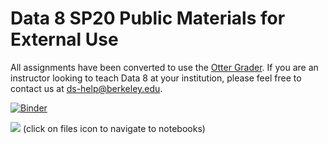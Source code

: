 # Data 8 SP20 Public Materials for External Use

All assignments have been converted to use the [Otter Grader](https://otter-grader.readthedocs.io/). If you are an instructor looking to teach Data 8 at your institution, please feel free to contact us at [ds-help@berkeley.edu](mailto:ds-help@berkeley.edu).


[![Binder](https://mybinder.org/badge_logo.svg)](https://mybinder.org/v2/gh/data-8/materials-sp20-external/HEAD)

[<img src="https://deepnote.com/buttons/launch-in-deepnote-white.svg">](https://deepnote.com/launch?url=https%3A%2F%2Fgithub.com%2Fdata-8%2Fmaterials-sp20)    (click on files icon to navigate to notebooks)
